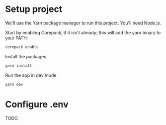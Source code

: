 # Setup project

We'll use the Yarn package manager to run this project. You'll need Node.js.

Start by enabling Corepack, if it isn't already; this will add the yarn binary to your PATH:

```bash
corepack enable
```

Install the packages

```bash
yarn install
```

Run the app in dev mode

```bash
yarn dev
```

# Configure .env

TODO

